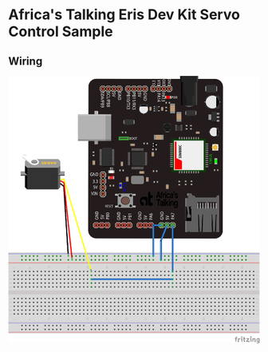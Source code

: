 # Africa's Talking Eris Dev Kit Servo Control Sample

## Wiring

![Servo Motor Wiring](./wiring/Servo_wiring.png)